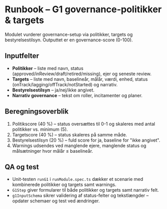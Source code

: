# Runbook – G1 governance-politikker & targets

Modulet vurderer governance-setup via politikker, targets og bestyrelsestilsyn. Outputtet er en governance-score (0-100).

## Inputfelter

- **Politikker** – liste med navn, status (approved/inReview/draft/retired/missing), ejer og seneste review.
- **Targets** – liste med navn, baselineår, målår, værdi, enhed, status (onTrack/lagging/offTrack/notStarted) og narrativ.
- **Bestyrelsestilsyn** – ja/nej/ikke angivet.
- **Narrativ governance** – tekst om roller, incitamenter og planer.

## Beregningsoverblik

1. Politikscore (40 %) – status oversættes til 0-1 og skaleres med antal politikker vs. minimum (5).
2. Targetscore (40 %) – status skaleres på samme måde.
3. Bestyrelsestilsyn (20 %) – fuld score for ja, baseline for "ikke angivet".
4. Warnings udsendes ved manglende ejere, manglende status og målsætninger hvor målår ≤ baselineår.

## QA og test

- Unit-testen `runG1` i `runModule.spec.ts` dækker et scenarie med kombinerede politikker og targets samt warnings.
- `G1Step` giver formularer til både politikker og targets samt narrativ felt.
- `g1InputSchema` sikrer validering af status-felter og tekstlængder – opdater schemaer og test ved ændringer.
